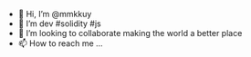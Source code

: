 - 👋 Hi, I’m @mmkkuy
- 👀 I’m dev #solidity #js
- 💞️ I’m looking to collaborate making the world a better place 
- 📫 How to reach me ...

<!---
mmkkuy/mmkkuy is a ✨ special ✨ repository because its `README.md` (this file) appears on your GitHub profile.
You can click the Preview link to take a look at your changes.
--->

